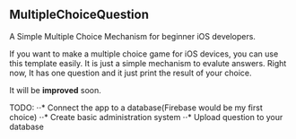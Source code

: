 ## MultipleChoiceQuestion
A Simple Multiple Choice Mechanism for beginner iOS developers.

If you want to make a multiple choice game for iOS devices, you can use this template easily. It is just a simple mechanism to evalute answers. Right now, It has one question and it just print the result of your choice.

It will be **improved** soon. 

TODO:
⋅⋅* Connect the app to a database(Firebase would be my first choice)
⋅⋅* Create basic administration system
⋅⋅* Upload question to your database
